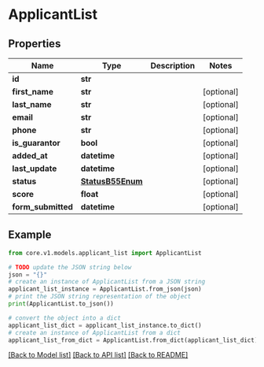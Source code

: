 # ApplicantList


## Properties

Name | Type | Description | Notes
------------ | ------------- | ------------- | -------------
**id** | **str** |  | 
**first_name** | **str** |  | [optional] 
**last_name** | **str** |  | [optional] 
**email** | **str** |  | [optional] 
**phone** | **str** |  | [optional] 
**is_guarantor** | **bool** |  | [optional] 
**added_at** | **datetime** |  | [optional] 
**last_update** | **datetime** |  | [optional] 
**status** | [**StatusB55Enum**](StatusB55Enum.md) |  | [optional] 
**score** | **float** |  | [optional] 
**form_submitted** | **datetime** |  | [optional] 

## Example

```python
from core.v1.models.applicant_list import ApplicantList

# TODO update the JSON string below
json = "{}"
# create an instance of ApplicantList from a JSON string
applicant_list_instance = ApplicantList.from_json(json)
# print the JSON string representation of the object
print(ApplicantList.to_json())

# convert the object into a dict
applicant_list_dict = applicant_list_instance.to_dict()
# create an instance of ApplicantList from a dict
applicant_list_from_dict = ApplicantList.from_dict(applicant_list_dict)
```
[[Back to Model list]](../README.md#documentation-for-models) [[Back to API list]](../README.md#documentation-for-api-endpoints) [[Back to README]](../README.md)


